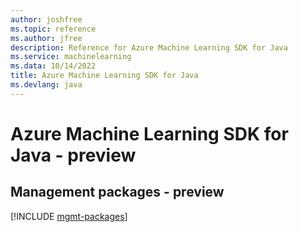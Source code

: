 ```yaml
---
author: joshfree
ms.topic: reference
ms.author: jfree
description: Reference for Azure Machine Learning SDK for Java
ms.service: machinelearning
ms.data: 10/14/2022
title: Azure Machine Learning SDK for Java
ms.devlang: java
---
```

# Azure Machine Learning SDK for Java - preview

## Management packages - preview
[!INCLUDE [mgmt-packages](machine-learning-mgmt-index.md)]